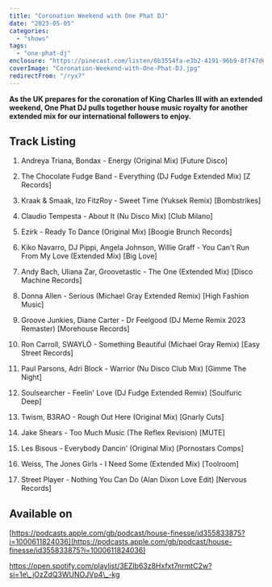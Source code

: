 ```yaml
---
title: "Coronation Weekend with One Phat DJ"
date: "2023-05-05"
categories:
  - "shows"
tags:
  - "one-phat-dj"
enclosure: "https://pinecast.com/listen/6b3554fa-e3b2-4191-96b9-8f747d671568.mp3 86040246 audio/mpeg "
coverImage: "Coronation-Weekend-with-One-Phat-DJ.jpg"
redirectFrom: "/ryx7"
---
```


**As the UK prepares for the coronation of King Charles III with an extended weekend, One Phat DJ pulls together house music royalty for another extended mix for our international followers to enjoy.**

## Track Listing

1. Andreya Triana, Bondax - Energy (Original Mix) \[Future Disco\]

2. The Chocolate Fudge Band - Everything (DJ Fudge Extended Mix) \[Z Records\]

3. Kraak & Smaak, Izo FitzRoy - Sweet Time (Yuksek Remix) \[Bombstrikes\]

4. Claudio Tempesta - About It (Nu Disco Mix) \[Club Milano\]

5. Ezirk - Ready To Dance (Original Mix) \[Boogie Brunch Records\]

6. Kiko Navarro, DJ Pippi, Angela Johnson, Willie Graff - You Can't Run From My Love (Extended Mix) \[Big Love\]

7. Andy Bach, Uliana Zar, Groovetastic - The One (Extended Mix) \[Disco Machine Records\]

8. Donna Allen - Serious (Michael Gray Extended Remix) \[High Fashion Music\]

9. Groove Junkies, Diane Carter - Dr Feelgood (DJ Meme Remix 2023 Remaster) \[Morehouse Records\]

10. Ron Carroll, SWAYLÓ - Something Beautiful (Michael Gray Remix) \[Easy Street Records\]

11. Paul Parsons, Adri Block - Warrior (Nu Disco Club Mix) \[Gimme The Night\]

12. Soulsearcher - Feelin' Love (DJ Fudge Extended Remix) \[Soulfuric Deep\]

13. Twism, B3RAO - Rough Out Here (Original Mix) \[Gnarly Cuts\]

14. Jake Shears - Too Much Music (The Reflex Revision) \[MUTE\]

15. Les Bisous - Everybody Dancin' (Original Mix) \[Pornostars Comps\]

16. Weiss, The Jones Girls - I Need Some (Extended Mix) \[Toolroom\]

17. Street Player - Nothing You Can Do (Alan Dixon Love Edit) \[Nervous Records\]

## Available on

[https://podcasts.apple.com/gb/podcast/house-finesse/id355833875?i=1000611824036](https://podcasts.apple.com/gb/podcast/house-finesse/id355833875?i=1000611824036)

https://open.spotify.com/playlist/3EZlb63z8Hxfxt7nrmtC2w?si=1e\_jOzZdQ3WUNOJVp4\_-kg
